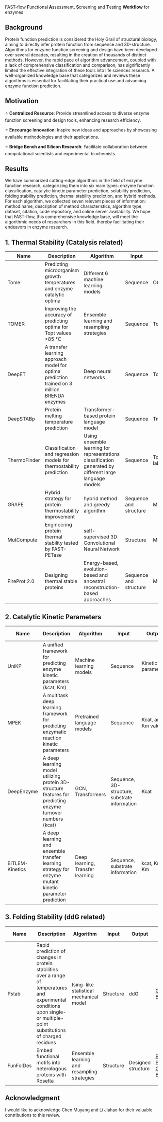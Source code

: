 FAST-flow
**F**unctional **A**ssessment, **S**creening and **T**esting **Workflow** for enzymes

## Background
Protein function prediction is considered the Holy Grail of structural biology, aiming to directly infer protein function from sequence and 3D-structure. Algorithms for enzyme function screening and design have been developed over several decades, resulting in the creation of thousands of distinct methods. However, the rapid pace of algorithm advancement, coupled with a lack of comprehensive classification and comparison, has significantly limited the effective integration of these tools into life sciences research. A well-organized knowledge base that categorizes and reviews these algorithms is essential for facilitating their practical use and advancing enzyme function prediction.

## Motivation
⭐ **Centralized Resource**: Provide streamlined access to diverse enzyme function screening and design tools, enhancing research efficiency.

⭐ **Encourage Innovation**: Inspire new ideas and approaches by showcasing available methodologies and their applications.

⭐ **Bridge Bench and Silicon Research**: Facilitate collaboration between computational scientists and experimental biochemists.

## Results
We have summarized cutting-edge algorithms in the field of enzyme function research, categorizing them into six main types: enzyme function classification, catalytic kinetic parameter prediction, solubility prediction, folding stability prediction, thermal stability prediction, and hybrid methods. For each algorithm, we collected seven relevant pieces of information: method name, description of method characteristics, algorithm type, dataset, citation, code repository, and online server availability. We hope that FAST-flow, this comprehensive knowledge base, will meet the algorithmic needs of researchers in this field, thereby facilitating their endeavors in enzyme research.

## 1. Thermal Stability (Catalysis related)
| Name          | Description                          | Algorithm      | Input | Output        | Citation                    | Repository                    | Web Server           |
|---------------|--------------------------------------|---------------|---------|----|-----------------------------|----------------------------------------|----------------------|
| Tome | Predicting microorganism growth temperatures and enzyme catalytic optima | Different 6 machine learning models | Sequence|  OGT/Topt   | [Li, 2019, ACS Synthetic Biology](https://pubs.acs.org/doi/full/10.1021/acssynbio.9b00099)  | [GitHub](https://github.com/EngqvistLab/Tome)  | Not available|
| TOMER | Improving the accuracy of predicting optima for Topt values >85 °C| Ensemble learning and resampling strategies| Sequence| Topt |[Gado, 2020, ACS JCIM](https://pubs.acs.org/doi/full/10.1021/acs.jcim.0c00489)  | [GitHub](https://github.com/jafetgado/tomer/)  | Not available |
| DeepET | A transfer learning approach model for optima prediction trained on 3 million BRENDA enzymes |  Deep neural networks| Sequence| Topt |[Li, 2022, Protein Science](https://onlinelibrary.wiley.com/doi/full/10.1002/pro.4480)  | [GitHub](https://github.com/EngqvistLab/DeepET_reps)  |Not available|
| DeepSTABp |Protein melting temperature prediction | Transformer-based protein language model    | Sequence |Tm |[Jung, 2023, Int. J. Mol. Sci.](https://www.mdpi.com/1422-0067/24/8/7444)  | [GitHub to Web-UI code](https://github.com/CSBiology/deepStabP)  | [DeepSTABp](https://csb-deepstabp.bio.rptu.de/) |
| ThermoFinder| Classification and regression models for thermostability prediction |  Using ensemble learning for representations classification generated by different large language models  | Sequence | Topt/Thermal label| [Yu, 2024, International Journal of Biological Macromolecules](https://www.sciencedirect.com/science/article/pii/S0141813024032744)  | [ThermoFinder](https://github.com/Luo-SynBioLab/ThermoFinder)|Not available |
| GRAPE | Hybrid strategy for protein thermostability improvement  |  hybrid method and greedy algorithm | Sequence and structure| Mutation|[Cui, 2021, ACS Catalysis](https://pubs.acs.org/doi/10.1021/acscatal.0c05126)  | Not available  |[GRAPE](https://nmdc.cn/grape-web/)|
| MutCompute        | Engineering protein thermal stability tested by FAST-PETase| self-supervised 3D Convolutional Neural Network | Structure | Mutation  | [Lu, 2022, Nature](https://www.nature.com/articles/s41586-022-04599-z)  | Not available | [MutCompute](https://mutcompute.com/view) |
| FireProt 2.0| Designing thermal stable proteins| Energy-based, evolution-based and ancestral reconstruction-based approaches| Sequence and structure |Mutation |[Musil, 2023, Briefings in Bioinformatics](https://academic.oup.com/bib/article/25/1/bbad425/7453438)  | Not available| [FireProt 2.0](https://loschmidt.chemi.muni.cz/fireprotweb/) |



## 2. Catalytic Kinetic Parameters
| Name          | Description                          | Algorithm      | Input | Output             | Citation                    | Repository                    | Web Server           |
|---------------|-------------------------------------|----------------|---------|--------------|---------------|-------------------------------|----------------------|
| UniKP         | A unified framework for predicting enzyme kinetic parameters (kcat, Km) | Machine learning models | Sequence | Kinetic parameters |[Yu, 2023, Nat Commun](https://doi.org/10.1038/s41467-023-44113-1) | [GitHub](https://github.com/Luo-SynBioLab/UniKP)  | Not available       |
| MPEK          | A multitask deep learning framework for predicting enzymatic reaction kinetic parameters | Pretrained language models | Sequence| Kcat, and Km values  |[Wang, 2024, Briefings in Bioinformatics](https://doi.org/10.1093/bib/bbae387)  | [GitHub](https://github.com/kotori-y/mpek)  | [Web Server](http://mathtc.nscc-tj.cn/mpek) |
| DeepEnzyme    | A deep learning model utilizing protein 3D-structure features for predicting enzyme turnover numbers (kcat) | GCN, Transformers | Sequence, 3D-structure, substrate information| Kcat|[Wang, 2024, Briefings in Bioinformatics](https://doi.org/10.1093/bib/bbae409)  | [GitHub](https://GitHub.com/hongzhonglu/DeepEnzyme)  | Not available       |
| EITLEM-Kinetics | A deep learning and ensemble transfer learning strategy for enzyme mutant kinetic parameter prediction | Deep learning, Transfer learning | Sequence, substrate information|  kcat, Km, Km|[Shen, 2024, Chem Catalysis](https://www.sciencedirect.com/science/article/abs/pii/S2667109324002665) | [GitHub](https://github.com/XvesS/EITLEM-Kinetics)  | Not available |

## 3. Folding Stability (ddG related)
| Name          | Description                          | Algorithm      | Input | Output        | Citation                    | Repository                    | Web Server           |
|---------------|--------------------------------------|---------------|---------|----|-----------------------------|----------------------------------------|----------------------|
| Pstab | Rapid prediction of changes in protein stabilities over a range of temperatures and experimental conditions upon single- or multiple-point substitutions of charged residues | Ising-like statistical mechanical model | Structure|  ddG   | [Gopi, 2018, Bioinfomatics](https://doi.org/10.1038/s41467-023-44113-1)  | Not available  | [Pstab](https://pbl.biotech.iitm.ac.in/pStab/)|
| FunFolDes | Embed functional motifs into heterologous proteins with Rosetta | Ensemble learning and resampling strategies| Structure | Designed structure |[Bonet, 2018, PLOS Computational Biology](https://doi.org/10.1371/journal.pcbi.1006623)  | [FunFolDes](https://github.com/lpdi-epfl/FunFolDesData)  | Not available |



## Acknowledgment
I would like to acknowledge Chen Muyang and Li Jiahao for their valuable contributions to this review.


